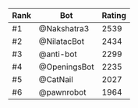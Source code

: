 Rank|Bot|Rating
---|---|---
#1|@Nakshatra3|2539
#2|@NilatacBot|2434
#3|@anti-bot|2299
#4|@OpeningsBot|2235
#5|@CatNail|2027
#6|@pawnrobot|1964
